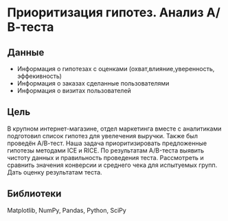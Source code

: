 
# Приоритизация гипотез. Анализ А/В-теста
## Данные
* Информация о гипотезах с оценками (охват,влияние,уверенность, эффекивность)
* Информация о заказах сделанные пользователями
* Информация о визитах пользователей
## Цель

В крупном интернет-магазине, отдел маркетинга вместе с аналитиками подготовил список гипотез для увелечения выручки. Также был проведён А/В-тест. Наша задача приоритизировать предложенные гипотезы методами ICE и RICE. По результатам A/B-теста выявить чистоту данных и правильность проведения теста. Рассмотреть и сравнить значения конверсии и среднего 
чека для испытуемых групп. Дать оценку результатам теста. 

## Библиотеки
Matplotlib, NumPy, Pandas, Python, SciPy
